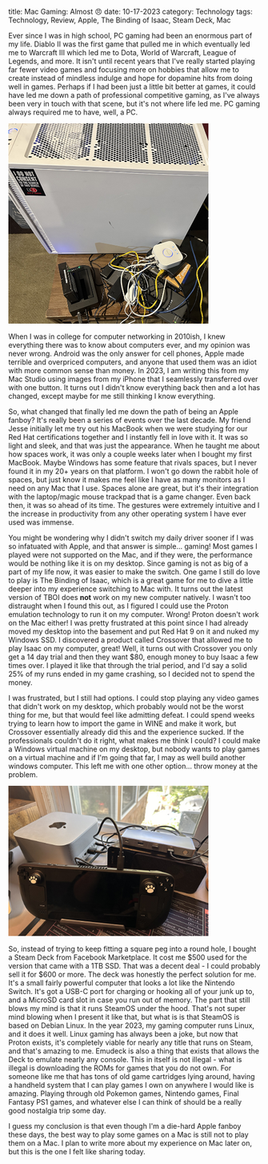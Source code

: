 title: Mac Gaming: Almost 😠
date: 10-17-2023
category: Technology
tags: Technology, Review, Apple, The Binding of Isaac, Steam Deck, Mac

Ever since I was in high school, PC gaming had been an enormous part of my life. Diablo II was the first game that pulled me in which eventually led me to Warcraft III which led me to Dota, World of Warcraft, League of Legends, and more. It isn't until recent years that I've really started playing far fewer video games and focusing more on hobbies that allow me to create instead of mindless indulge and hope for dopamine hits from doing well in games. Perhaps if I had been just a little bit better at games, it could have led me down a path of professional competitive gaming, as I've always been very in touch with that scene, but it's not where life led me. PC gaming always required me to have, well, a PC.

<img src="images/desktop.jpg" alt="my latest desktop" width="400"/>

When I was in college for computer networking in 2010ish, I knew everything there was to know about computers ever, and my opinion was never wrong. Android was the only answer for cell phones, Apple made terrible and overpriced computers, and anyone that used them was an idiot with more common sense than money. In 2023, I am writing this from my Mac Studio using images from my iPhone that I seamlessly transferred over with one button. It turns out I didn't know everything back then and a lot has changed, except maybe for me still thinking I know everything. 

So, what changed that finally led me down the path of being an Apple fanboy? It's really been a series of events over the last decade. My friend Jesse initially let me try out his MacBook when we were studying for our Red Hat certifications together and I instantly fell in love with it. It was so light and sleek, and that was just the appearance. When he taught me about how spaces work, it was only a couple weeks later when I bought my first MacBook. Maybe Windows has some feature that rivals spaces, but I never found it in my 20+ years on that platform. I won't go down the rabbit hole of spaces, but just know it makes me feel like I have as many monitors as I need on any Mac that I use. Spaces alone are great, but it's their integration with the laptop/magic mouse trackpad that is a game changer. Even back then, it was so ahead of its time. The gestures were extremely intuitive and I the increase in productivity from any other operating system I have ever used was immense. 

You might be wondering why I didn't switch my daily driver sooner if I was so infatuated with Apple, and that answer is simple... gaming! Most games I played were not supported on the Mac, and if they were, the performance would be nothing like it is on my desktop. Since gaming is not as big of a part of my life now, it was easier to make the switch. One game I still do love to play is The Binding of Isaac, which is a great game for me to dive a little deeper into my experience switching to Mac with. It turns out the latest version of TBOI does **not** work on my new computer natively. I wasn't too distraught when I found this out, as I figured I could use the Proton emulation technology to run it on my computer. Wrong! Proton doesn't work on the Mac either! I was pretty frustrated at this point since I had already moved my desktop into the basement and put Red Hat 9 on it and nuked my Windows SSD. I discovered a product called Crossover that allowed me to play Isaac on my computer, great! Well, it turns out with Crossover you only get a 14 day trial and then they want $80, enough money to buy Isaac a few times over. I played it like that through the trial period, and I'd say a solid 25% of my runs ended in my game crashing, so I decided not to spend the money.

I was frustrated, but I still had options. I could stop playing any video games that didn't work on my desktop, which probably would not be the worst thing for me, but that would feel like admitting defeat. I could spend weeks trying to learn how to import the game in WINE and make it work, but Crossover essentially already did this and the experience sucked. If the professionals couldn't do it right, what makes me think I could? I could make a Windows virtual machine on my desktop, but nobody wants to play games on a virtual machine and if I'm going that far, I may as well build another windows computer. This left me with one other option... throw money at the problem.

<img src="images/mac2.jpg" alt="Steam Deck setup" width="400"/>

So, instead of trying to keep fitting a square peg into a round hole, I bought a Steam Deck from Facebook Marketplace. It cost me $500 used for the version that came with a 1TB SSD. That was a decent deal - I could probably sell it for $600 or more. The deck was honestly the perfect solution for me. It's a small fairly powerful computer that looks a lot like the Nintendo Switch. It's got a USB-C port for charging or hooking all of your junk up to, and a MicroSD card slot in case you run out of memory. The part that still blows my mind is that it runs SteamOS under the hood. That's not super mind blowing when I present it like that, but what is is that SteamOS is based on Debian Linux. In the year 2023, my gaming computer runs Linux, and it does it well. Linux gaming has always been a joke, but now that Proton exists, it's completely viable for nearly any title that runs on Steam, and that's amazing to me. Emudeck is also a thing that exists that allows the Deck to emulate nearly any console. This in itself is not illegal - what is illegal is downloading the ROMs for games that you do not own. For someone like me that has tons of old game cartridges lying around, having a handheld system that I can play games I own on anywhere I would like is amazing. Playing through old Pokemon games, Nintendo games, Final Fantasy PS1 games, and whatever else I can think of should be a really good nostalgia trip some day. 

I guess my conclusion is that even though I'm a die-hard Apple fanboy these days, the best way to play some games on a Mac is still not to play them on a Mac. I plan to write more about my experience on Mac later on, but this is the one I felt like sharing today.
